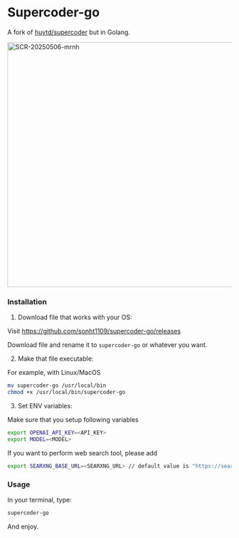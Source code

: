 # Supercoder-go
A fork of [huytd/supercoder](https://github.com/huytd/supercoder) but in Golang.

<img width="550" alt="SCR-20250506-mrnh" src="https://github.com/user-attachments/assets/ed374f46-e0e8-4523-a56f-42a2e9767d7a" />

### Installation
1. Download file that works with your OS:

Visit https://github.com/sonht1109/supercoder-go/releases

Download file and rename it to `supercoder-go` or whatever you want.

2. Make that file executable:

For example, with Linux/MacOS
```bash
mv supercoder-go /usr/local/bin
chmod +x /usr/local/bin/supercoder-go
```

3. Set ENV variables:

Make sure that you setup following variables
```bash
export OPENAI_API_KEY=<API_KEY>
export MODEL=<MODEL>
```

If you want to perform web search tool, please add
```bash
export SEARXNG_BASE_URL=<SEARXNG_URL> // default value is "https://searx.be" but it is mostly failed to call. Best choice is to self host searxng by your self.
```

### Usage
In your terminal, type:
```bash
supercoder-go
```

And enjoy.
